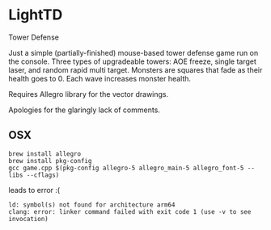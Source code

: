 # LightTD
Tower Defense

Just a simple (partially-finished) mouse-based tower defense game run on the console.
Three types of upgradeable towers: AOE freeze, single target laser, and random rapid multi target.
Monsters are squares that fade as their health goes to 0.
Each wave increases monster health.

Requires Allegro library for the vector drawings.

Apologies for the glaringly lack of comments.

## OSX

```
brew install allegro
brew install pkg-config
gcc game.cpp $(pkg-config allegro-5 allegro_main-5 allegro_font-5 --libs --cflags)
```

leads to error :(
```
ld: symbol(s) not found for architecture arm64
clang: error: linker command failed with exit code 1 (use -v to see invocation)
```